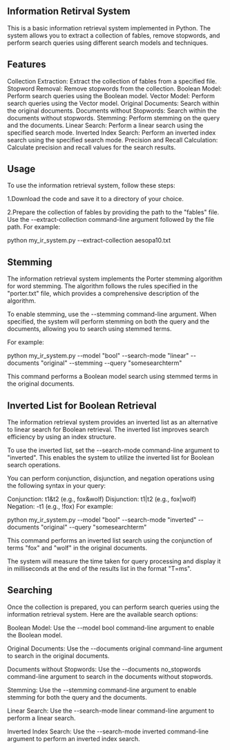 ## Information Retirval System

This is a basic information retrieval system implemented in Python. The system allows you to extract a collection of fables, remove stopwords, and perform search queries using different search models and techniques.

## Features

Collection Extraction: Extract the collection of fables from a specified file.
Stopword Removal: Remove stopwords from the collection.
Boolean Model: Perform search queries using the Boolean model.
Vector Model: Perform search queries using the Vector model.
Original Documents: Search within the original documents.
Documents without Stopwords: Search within the documents without stopwords.
Stemming: Perform stemming on the query and the documents.
Linear Search: Perform a linear search using the specified search mode.
Inverted Index Search: Perform an inverted index search using the specified search mode.
Precision and Recall Calculation: Calculate precision and recall values for the search results.

## Usage
To use the information retrieval system, follow these steps:

1.Download the code and save it to a directory of your choice.

2.Prepare the collection of fables by providing the path to the "fables" file. Use the --extract-collection command-line argument followed by the file path. For example:

python my_ir_system.py --extract-collection aesopa10.txt

## Stemming
The information retrieval system implements the Porter stemming algorithm for word stemming. The algorithm follows the rules specified in the "porter.txt" file, which provides a comprehensive description of the algorithm.

To enable stemming, use the --stemming command-line argument. When specified, the system will perform stemming on both the query and the documents, allowing you to search using stemmed terms.

For example:

python my_ir_system.py --model "bool" --search-mode "linear" --documents "original" --stemming --query "somesearchterm"

This command performs a Boolean model search using stemmed terms in the original documents.

## Inverted List for Boolean Retrieval
The information retrieval system provides an inverted list as an alternative to linear search for Boolean retrieval. The inverted list improves search efficiency by using an index structure.

To use the inverted list, set the --search-mode command-line argument to "inverted". This enables the system to utilize the inverted list for Boolean search operations.

You can perform conjunction, disjunction, and negation operations using the following syntax in your query:

Conjunction: t1&t2 (e.g., fox&wolf)
Disjunction: t1|t2 (e.g., fox|wolf)
Negation: -t1 (e.g., !fox)
For example:

python my_ir_system.py --model "bool" --search-mode "inverted" --documents "original" --query "somesearchterm"

This command performs an inverted list search using the conjunction of terms "fox" and "wolf" in the original documents.

The system will measure the time taken for query processing and display it in milliseconds at the end of the results list in the format "T=<value>ms".

## Searching

Once the collection is prepared, you can perform search queries using the information retrieval system. Here are the available search options:

Boolean Model: Use the --model bool command-line argument to enable the Boolean model.

Original Documents: Use the --documents original command-line argument to search in the original documents.

Documents without Stopwords: Use the --documents no_stopwords command-line argument to search in the documents without stopwords.

Stemming: Use the --stemming command-line argument to enable stemming for both the query and the documents.

Linear Search: Use the --search-mode linear command-line argument to perform a linear search.

Inverted Index Search: Use the --search-mode inverted command-line argument to perform an inverted index search.
